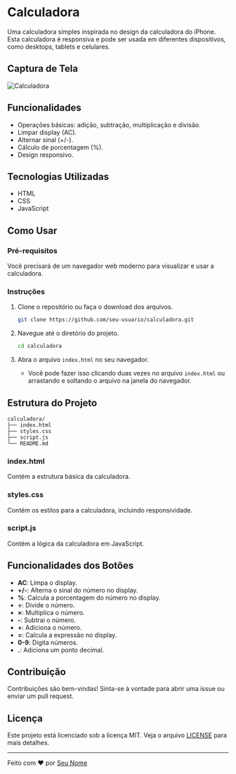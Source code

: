 
# Calculadora

Uma calculadora simples inspirada no design da calculadora do iPhone. Esta calculadora é responsiva e pode ser usada em diferentes dispositivos, como desktops, tablets e celulares.

## Captura de Tela

![Calculadora](caminho/para/screenshot.png)

## Funcionalidades

- Operações básicas: adição, subtração, multiplicação e divisão.
- Limpar display (AC).
- Alternar sinal (+/-).
- Cálculo de porcentagem (%).
- Design responsivo.

## Tecnologias Utilizadas

- HTML
- CSS
- JavaScript

## Como Usar

### Pré-requisitos

Você precisará de um navegador web moderno para visualizar e usar a calculadora.

### Instruções

1. Clone o repositório ou faça o download dos arquivos.

   ```bash
   git clone https://github.com/seu-usuario/calculadora.git
   ```

2. Navegue até o diretório do projeto.

   ```bash
   cd calculadora
   ```

3. Abra o arquivo `index.html` no seu navegador.

   - Você pode fazer isso clicando duas vezes no arquivo `index.html` ou arrastando e soltando o arquivo na janela do navegador.

## Estrutura do Projeto

```
calculadora/
├── index.html
├── styles.css
├── script.js
└── README.md
```

### index.html

Contém a estrutura básica da calculadora.

### styles.css

Contém os estilos para a calculadora, incluindo responsividade.

### script.js

Contém a lógica da calculadora em JavaScript.

## Funcionalidades dos Botões

- **AC**: Limpa o display.
- **+/-**: Alterna o sinal do número no display.
- **%**: Calcula a porcentagem do número no display.
- **÷**: Divide o número.
- **×**: Multiplica o número.
- **-**: Subtrai o número.
- **+**: Adiciona o número.
- **=**: Calcula a expressão no display.
- **0-9**: Digita números.
- **.**: Adiciona um ponto decimal.

## Contribuição

Contribuições são bem-vindas! Sinta-se à vontade para abrir uma issue ou enviar um pull request.

## Licença

Este projeto está licenciado sob a licença MIT. Veja o arquivo [LICENSE](LICENSE) para mais detalhes.

---

Feito com ♥ por [Seu Nome](https://github.com/seu-usuario)
